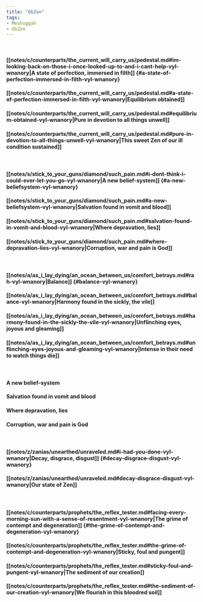 ```yaml
---
title: "ObZen"
tags:
- Meshuggah
- ObZen
---
```

&nbsp;
#### [[notes/c/counterparts/the_current_will_carry_us/pedestal.md#im-looking-back-on-those-i-once-looked-up-to-and-i-cant-help-vyl-wnanory|A state of perfection, immersed in filth]] {#a-state-of-perfection-immersed-in-filth-vyl-wnanory}
#### [[notes/c/counterparts/the_current_will_carry_us/pedestal.md#a-state-of-perfection-immersed-in-filth-vyl-wnanory|Equilibrium obtained]]
#### [[notes/c/counterparts/the_current_will_carry_us/pedestal.md#equilibrium-obtained-vyl-wnanory|Pure in devotion to all things unwell]]
#### [[notes/c/counterparts/the_current_will_carry_us/pedestal.md#pure-in-devotion-to-all-things-unwell-vyl-wnanory|This sweet Zen of our ill condition sustained]]
&nbsp;
#### [[notes/s/stick_to_your_guns/diamond/such_pain.md#i-dont-think-i-could-ever-let-you-go-vyl-wnanory|A new belief-system]] {#a-new-beliefsystem-vyl-wnanory}
#### [[notes/s/stick_to_your_guns/diamond/such_pain.md#a-new-beliefsystem-vyl-wnanory|Salvation found in vomit and blood]]
#### [[notes/s/stick_to_your_guns/diamond/such_pain.md#salvation-found-in-vomit-and-blood-vyl-wnanory|Where depravation, lies]]
#### [[notes/s/stick_to_your_guns/diamond/such_pain.md#where-depravation-lies-vyl-wnanory|Corruption, war and pain is God]]
&nbsp;
#### [[notes/a/as_i_lay_dying/an_ocean_between_us/comfort_betrays.md#rah-vyl-wnanory|Balance]] {#balance-vyl-wnanory}
#### [[notes/a/as_i_lay_dying/an_ocean_between_us/comfort_betrays.md#balance-vyl-wnanory|Harmony found in the sickly, the vile]]
#### [[notes/a/as_i_lay_dying/an_ocean_between_us/comfort_betrays.md#harmony-found-in-the-sickly-the-vile-vyl-wnanory|Unflinching eyes, joyous and gleaming]]
#### [[notes/a/as_i_lay_dying/an_ocean_between_us/comfort_betrays.md#unflinching-eyes-joyous-and-gleaming-vyl-wnanory|Intense in their need to watch things die]]
&nbsp;
#### A new belief-system
#### Salvation found in vomit and blood
#### Where depravation, lies
#### Corruption, war and pain is God
&nbsp;
#### [[notes/z/zanias/unearthed/unraveled.md#i-had-you-done-vyl-wnanory|Decay, disgrace, disgust]] {#decay-disgrace-disgust-vyl-wnanory}
#### [[notes/z/zanias/unearthed/unraveled.md#decay-disgrace-disgust-vyl-wnanory|Our state of Zen]]
&nbsp;
#### [[notes/c/counterparts/prophets/the_reflex_tester.md#facing-every-morning-sun-with-a-sense-of-resentment-vyl-wnanory|The grime of contempt and degeneration]] {#the-grime-of-contempt-and-degeneration-vyl-wnanory}
#### [[notes/c/counterparts/prophets/the_reflex_tester.md#the-grime-of-contempt-and-degeneration-vyl-wnanory|Sticky, foul and pungent]]
#### [[notes/c/counterparts/prophets/the_reflex_tester.md#sticky-foul-and-pungent-vyl-wnanory|The sediment of our creation]]
#### [[notes/c/counterparts/prophets/the_reflex_tester.md#the-sediment-of-our-creation-vyl-wnanory|We flourish in this bloodred soil]]
